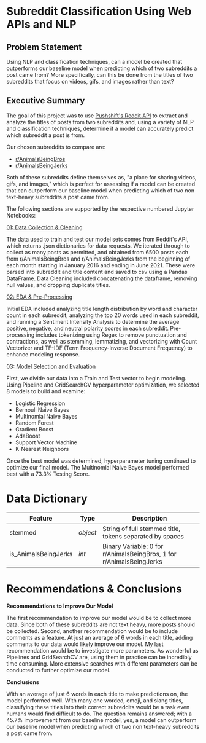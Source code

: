 # Subreddit Classification Using Web APIs and NLP

## Problem Statement
Using NLP and classification techniques, can a model be created that outperforms our baseline model when predicting which of two subreddits a post came from? More specifically, can this be done from the titles of two subreddits that focus on videos, gifs, and images rather than text?

## Executive Summary

The goal of this project was to use [Pushshift's Reddit API](https://github.com/pushshift/api) to extract and analyze the titles of posts from two subreddits and, using a variety of NLP and classification techniques, determine if a model can accurately predict which subreddit a post is from. 

Our chosen subreddits to compare are:

- [r/AnimalsBeingBros](https://www.reddit.com/r/AnimalsBeingBros/)
- [r/AnimalsBeingJerks](https://www.reddit.com/r/AnimalsBeingJerks/)

Both of these subreddits define themselves as, "a place for sharing videos, gifs, and images," which is perfect for assessing if a model can be created that can outperform our baseline model when predicting which of two non text-heavy subreddits a post came from.

The following sections are supported by the respective numbered Jupyter Notebooks:

[01: Data Collection & Cleaning](https://git.generalassemb.ly/ksylvia16/submissions_614/blob/master/Projects/project_3/code/01_Data_Collection%20%26%20Cleaning.ipynb)

The data used to train and test our model sets comes from Reddit's API, which returns .json dictionaries for data requests. We iterated through to collect as many posts as permitted, and obtained from 6500 posts each from r/AnimalsBeingBros and r/AnimalsBeingJerks from the beginning of each month starting in January 2016 and ending in June 2021. These were parsed into subreddit and title content and saved to csv using a Pandas DataFrame. Data Cleaning included concatenating the dataframe, removing null values, and dropping duplicate titles. 

[02: EDA & Pre-Processing](https://git.generalassemb.ly/ksylvia16/submissions_614/blob/master/Projects/project_3/code/02_EDA_%26_Pre-Processing.ipynb)

Initial EDA included analyzing title length distribution by word and character count in each subreddit, analyzing the top 20 words used in each subreddit, and running a Sentiment Intensity Analysis to determine the average positive, negative, and neutral polarity scores in each subreddit. Pre-processing includes tokenizing using Regex to remove punctuation and contractions, as well as stemming, lemmatizing, and vectorizing with Count Vectorizer and TF-IDF (Term Frequency-Inverse Document Frequency) to enhance modeling response. 

[03: Model Selection and Evaluation](https://git.generalassemb.ly/ksylvia16/submissions_614/blob/master/Projects/project_3/code/02_EDA_%26_Pre-Processing.ipynb)

First, we divide our data into a Train and Test vector to begin modeling. Using Pipeline and GridSearchCV hyperparameter optimization, we selected 8 models to build and examine:
- Logistic Regression
- Bernouli Naive Bayes
- Multinomial Naive Bayes
- Random Forest
- Gradient Boost
- AdaBoost
- Support Vector Machine
- K-Nearest Neighbors

Once the best model was determined, hyperparameter tuning continued to optimize our final model. The Multinomial Naive Bayes model performed best with a 73.3% Testing Score.

# Data Dictionary

| Feature              | Type     | Description                                                          |
|----------------------|----------|----------------------------------------------------------------------|
| stemmed              | *object* | String of full stemmed title, tokens separated by spaces             |
| is_AnimalsBeingJerks | *int*    | Binary Variable: 0 for r/AnimalsBeingBros, 1 for r/AnimalsBeingJerks |


# Recommendations & Conclusions

**Recommendations to Improve Our Model**

The first recommendation to improve our model would be to collect more data. Since both of these subreddits are not text heavy, more posts should be collected. Second, another recommendation would be to include comments as a feature. At just an average of 6 words in each title, adding comments to our data would likely improve our model. My last recommendation would be to investigate more parameters.
As wonderful as Pipelines and GridSearchCV are, using them in practice can be incredibly time consuming. More extensive searches with different parameters can be conducted to further optimize our model.

**Conclusions**

With an average of just 6 words in each title to make predictions on, the model performed well. With many one worded, emoji, and slang titles, classifying these titles into their correct subreddits would be a task even humans would find difficult to do. The question remains answered; with a 45.7% improvement from our baseline model, yes, a model can outperform our baseline model when predicting which of two non text-heavy subreddits a post came from.